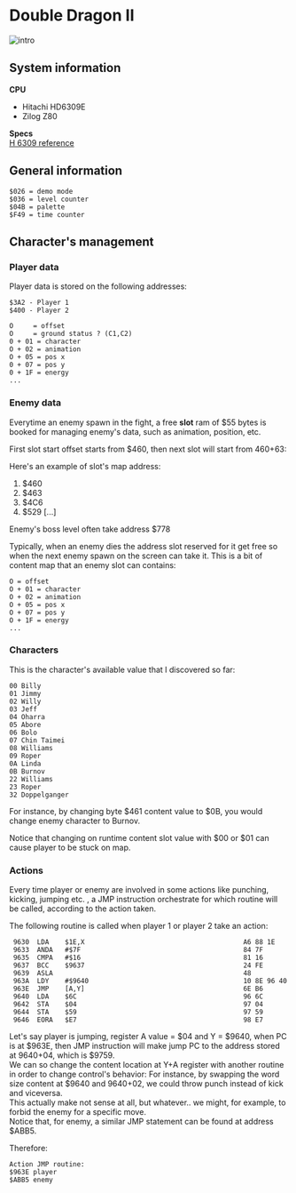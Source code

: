 # Double Dragon II

![intro](https://github.com/user-attachments/assets/fcf78f78-c200-42dd-b9b3-0784a8dd53e8)

## System information

**CPU**
* Hitachi HD6309E
* Zilog Z80

**Specs**<br>
[H 6309 reference](../specs/Motorola%206809%20and%20Hitachi%206309%20Programming%20Reference%20(Darren%20Atkinson).pdf)

## General information

```
$026 = demo mode
$036 = level counter
$04B = palette
$F49 = time counter
```

## Character's management

### Player data

Player data is stored on the following addresses:

```
$3A2 - Player 1
$400 - Player 2
```

```
O     = offset
O     = ground status ? (C1,C2)
0 + 01 = character
O + 02 = animation
O + 05 = pos x
0 + 07 = pos y
0 + 1F = energy
...
```

### Enemy data

Everytime an enemy spawn in the fight, a free **slot** ram of $55 bytes is booked for managing enemy's data, such as animation, position, etc.

First slot start offset starts from $460, then next slot will start from $460+$63:

Here's an example of slot's map address:

1. $460
2. $463
3. $4C6
4. $529
[...]

Enemy's boss level often take address $778

Typically, when an enemy dies the address slot reserved for it get free so when the next enemy spawn on the screen can take it.
This is a bit of content map that an enemy slot can contains:

```
O = offset
O + 01 = character
O + 02 = animation
O + 05 = pos x
O + 07 = pos y
O + 1F = energy
...
```

### Characters

This is the character's available value that I discovered so far:

```
00 Billy
01 Jimmy
02 Willy
03 Jeff
04 Oharra
05 Abore
06 Bolo
07 Chin Taimei
08 Williams
09 Roper
0A Linda 
0B Burnov
22 Williams
23 Roper
32 Doppelganger
```

For instance, by changing byte $461 content value to $0B, you would change enemy character to Burnov.

Notice that changing on runtime content slot value with $00 or $01 can cause player to be stuck on map.

### Actions ###

Every time player or enemy are involved in some actions like punching, kicking, jumping etc. , a JMP
instruction orchestrate for which routine will be called, according to the action taken.

The following routine is called when player 1 or player 2 take an action:

```
 9630  LDA    $1E,X                                        A6 88 1E
 9633  ANDA   #$7F                                         84 7F
 9635  CMPA   #$16                                         81 16
 9637  BCC    $9637                                        24 FE
 9639  ASLA                                                48
 963A  LDY    #$9640                                       10 8E 96 40
 963E  JMP    [A,Y]                                        6E B6
 9640  LDA    $6C                                          96 6C
 9642  STA    $04                                          97 04
 9644  STA    $59                                          97 59
 9646  EORA   $E7                                          98 E7
```

Let's say player is jumping, register A value = $04 and Y = $9640, when PC is at $963E, then JMP instruction will make jump PC to the address stored at $9640+$04, which is $9759.
<br>
We can so change the content location at Y+A register with another routine in order to change control's behavior:
For instance, by swapping the word size content at $9640 and $9640+$02, we could throw punch instead of kick and viceversa.
<br>
This actually make not sense at all, but whatever.. we might, for example, to forbid the enemy for a specific move.
<br>
Notice that, for enemy, a similar JMP statement can be found at address $ABB5.

Therefore:

```
Action JMP routine:
$963E player
$ABB5 enemy
```
